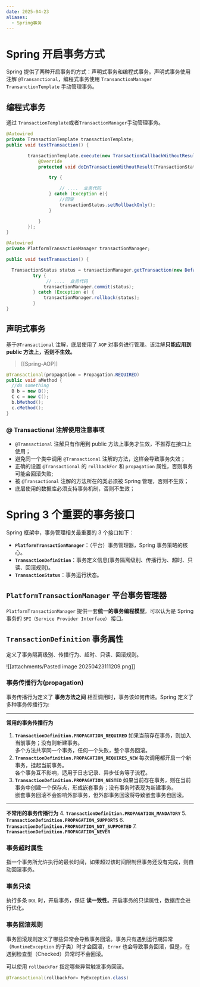 ```yaml
---
date: 2025-04-23
aliases:
  - Spring事务
---
```

# Spring 开启事务方式

Spring 提供了两种开启事务的方式：声明式事务和编程式事务。声明式事务使用注解 `@Transanctional`，编程式事务使用 `TransanctionManager` `TransanctionTemplate` 手动管理事务。

## 编程式事务

通过 `TransactionTemplate`或者`TransactionManager`手动管理事务。

```Java
@Autowired
private TransactionTemplate transactionTemplate;
public void testTransaction() {

        transactionTemplate.execute(new TransactionCallbackWithoutResult() {
            @Override
            protected void doInTransactionWithoutResult(TransactionStatus transactionStatus) {

                try {

                    // ....  业务代码
                } catch (Exception e){
                    //回滚
                    transactionStatus.setRollbackOnly();
                }

            }
        });
}
```

```Java
@Autowired
private PlatformTransactionManager transactionManager;

public void testTransaction() {

  TransactionStatus status = transactionManager.getTransaction(new DefaultTransactionDefinition());
          try {
               // ....  业务代码
              transactionManager.commit(status);
          } catch (Exception e) {
              transactionManager.rollback(status);
          }
}
```

## 声明式事务

基于`@Transactional` 注解，底层使用了 `AOP` 对事务进行管理。该注解**只能应用到 public 方法上，否则不生效。**

>[[Spring-AOP]]

```Java
@Transactional(propagation = Propagation.REQUIRED)
public void aMethod {
  //do something
  B b = new B();
  C c = new C();
  b.bMethod();
  c.cMethod();
}
```

### @ Transactional 注解使用注意事项

- `@Transactional` 注解只有作用到 public 方法上事务才生效，不推荐在接口上使用；
- 避免同一个类中调用 `@Transactional` 注解的方法，这样会导致事务失效；
- 正确的设置 `@Transactional` 的 `rollbackFor` 和 `propagation` 属性，否则事务可能会回滚失败;
- 被 `@Transactional` 注解的方法所在的类必须被 Spring 管理，否则不生效；
- 底层使用的数据库必须支持事务机制，否则不生效；


# Spring 3 个重要的事务接口

Spring 框架中，事务管理相关最重要的 3 个接口如下：

- **`PlatformTransactionManager`**：（平台）事务管理器，Spring 事务策略的核心。
- **`TransactionDefinition`**：事务定义信息(事务隔离级别、传播行为、超时、只读、回滚规则)。
- **`TransactionStatus`**：事务运行状态。

## `PlatformTransactionManager` 平台事务管理器

`PlatformTransactionManager` 提供一套**统一的事务编程模型**，可以认为是 Spring 事务的 `SPI（Service Provider Interface）` 接口。

## `TransactionDefinition` 事务属性

定义了事务隔离级别、传播行为、超时、只读、回滚规则。

![[attachments/Pasted image 20250423111209.png]]

### 事务传播行为(propagation) 

事务传播行为定义了 **事务方法之间** 相互调用时，事务该如何传递。Spring 定义了多种事务传播行为:

---
**常用的事务传播行为**
1. **`TransactionDefinition.PROPAGATION_REQUIRED`**
	如果当前存在事务，则加入当前事务；没有则新建事务。  
	多个方法共享同一个事务，任何一个失败，整个事务回滚。
2. **`TransactionDefinition.PROPAGATION_REQUIRES_NEW`**
	每次调用都开启一个新事务，挂起当前事务。  
	各个事务互不影响，适用于日志记录、异步任务等子流程。
3. **`TransactionDefinition.PROPAGATION_NESTED`**
	 如果当前存在事务，则在当前事务中创建一个保存点，形成嵌套事务；没有事务时表现为新建事务。  
	嵌套事务回滚不会影响外部事务，但外部事务回滚将导致嵌套事务也回滚。
---
**不常用的事务传播行为**
4. **`TransactionDefinition.PROPAGATION_MANDATORY`**
5. **`TransactionDefinition.PROPAGATION_SUPPORTS`**
6. **`TransactionDefinition.PROPAGATION_NOT_SUPPORTED`**
7. **`TransactionDefinition.PROPAGATION_NEVER`**

### 事务超时属性

指一个事务所允许执行的最长时间，如果超过该时间限制但事务还没有完成，则自动回滚事务。

### 事务只读

执行多条 `DQL` 时，开启事务，保证 **读一致性**。开启事务的只读属性，数据库会进行优化。

### 事务回滚规则

事务回滚规则定义了哪些异常会导致事务回滚。事务只有遇到运行期异常（`RuntimeException` 的子类）时才会回滚，`Error` 也会导致事务回滚，但是，在遇到检查型（Checked）异常时不会回滚。

可以使用 `rollbackFor` 指定哪些异常触发事务回滚。

```Java
@Transactional(rollbackFor= MyException.class)
```